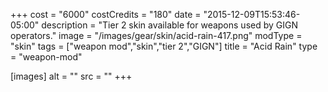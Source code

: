 +++
cost = "6000"
costCredits = "180"
date = "2015-12-09T15:53:46-05:00"
description = "Tier 2 skin available for weapons used by GIGN operators."
image = "/images/gear/skin/acid-rain-417.png"
modType = "skin"
tags = ["weapon mod","skin","tier 2","GIGN"]
title = "Acid Rain"
type = "weapon-mod"

[images]
  alt = ""
  src = ""
+++
